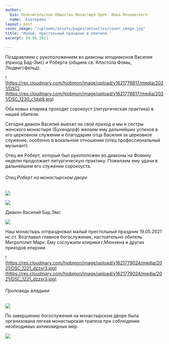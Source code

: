 ```yaml
---
author:
  bio: Попечительское Общество Монастыря Преп. Иова Почаевского
  name: 'Екатерина '
layout: post
cover_image: "/uploads/assets/pages/aktuelles/cover_image.jpg"
title: 'Малый, престольный праздник в обители '
excerpt: 19.05.2021

---
```

Поздравляем с рукоположением во диаконы иподиаконов Василия (приход Бад-Эмс) и Роберта (община св. Апостола Фомы, Людвигсфельд).

![https://res.cloudinary.com/hiobmon/image/upload/v1621778817/media/2021/DSC](https://res.cloudinary.com/hiobmon/image/upload/v1621778817/media/2021/DSC_1230_c1dst9.jpg)

Оба новых клирика проходят сорокоуст (литургическая практика) в нашей обители.

Сегодня диакон Василий выехал на свой приход и мы и сестры женского монастыря (Бухендорф) желаем ему дальнейших успехов в его церковном служении и благодарим отца Василия за церковное служение, особенно в вокальном отношении (отец профессиональный музыкант).

Отец же Роберт, который был рукоположен во диаконы на Фомину неделю продолжает литургическую практику. Пожелаем ему удачи в дальнейшем его служении сорокоуста.

###### Отец Роберт на монастырском дворе

![](https://res.cloudinary.com/hiobmon/image/upload/v1621778884/media/2021/photo_2021-05-23_16-07-26_jvxt5o.jpg)

![](https://res.cloudinary.com/hiobmon/image/upload/v1621778867/media/2021/photo_2021-05-23_16-07-30_vfuuwi.jpg)

Диакон Василий Бад Эмс

![](https://res.cloudinary.com/hiobmon/image/upload/v1621778914/media/2021/DSC_1226_dupgdk.jpg)

Наш монастырь отпраздновал малый престольный праздник 19.05.2021 нс.ст. Возглавил главное богослужение, настоятельно обитель Митрополит Марк. Ему сослужили клирики г.Мюнхена и других приходов епархии.

![https://res.cloudinary.com/hiobmon/image/upload/v1621779024/media/2021/DSC_1221_dzzxr3.jpg](https://res.cloudinary.com/hiobmon/image/upload/v1621779024/media/2021/DSC_1221_dzzxr3.jpg)

###### Проповедь владыки

![](https://res.cloudinary.com/hiobmon/image/upload/v1621778952/media/2021/DSC_1253_wgzrly.jpg)

По завершению богослужения на монастырском дворе была организована легкая монастырская трапеза при соблюдении необходимых антиковидных мер.

![](https://res.cloudinary.com/hiobmon/image/upload/v1621779071/media/2021/DSC_1269_qmpgea.jpg)